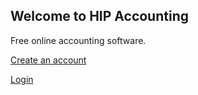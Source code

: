## Welcome to HIP Accounting

Free online accounting software.

[Create an account](https://app.hipaccounting.com/users/sign_up)

[Login](https://app.hipaccounting.com/)

